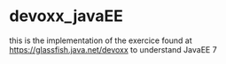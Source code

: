 devoxx_javaEE
=============

this is the implementation of the exercice found at https://glassfish.java.net/devoxx to understand JavaEE 7

